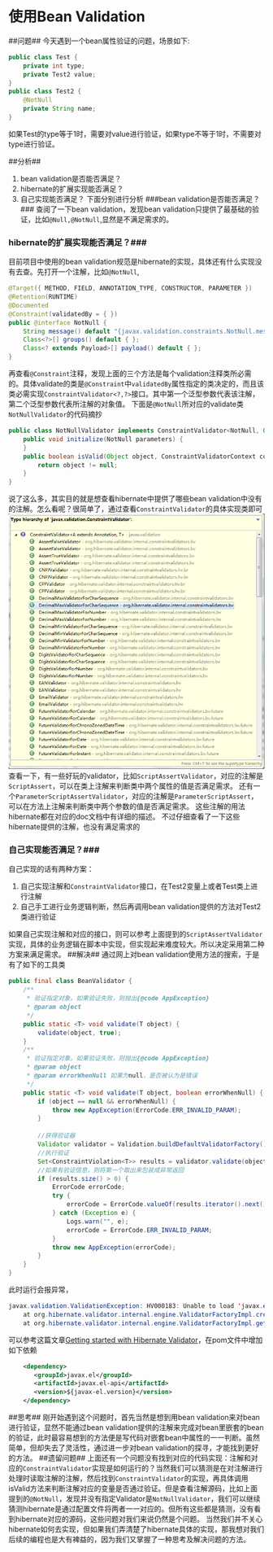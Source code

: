 # 使用Bean Validation

##问题##
今天遇到一个bean属性验证的问题，场景如下:

```java
public class Test {
    private int type;
    private Test2 value;
}
public class Test2 {
    @NotNull
    private String name;
}
```

如果Test的type等于1时，需要对value进行验证，如果type不等于1时，不需要对type进行验证。

##分析##
1. bean validation是否能否满足？
2. hibernate的扩展实现能否满足？
3. 自己实现能否满足？
下面分别进行分析
###bean validation是否能否满足？###
查阅了一下bean validation，发现bean validation只提供了最基础的验证，比如`@Null,@NotNull`,显然是不满足需求的。
### hibernate的扩展实现能否满足？###
目前项目中使用的bean validation规范是hibernate的实现，具体还有什么实现没有去查。先打开一个注解，比如`@NotNull`,
```java
@Target({ METHOD, FIELD, ANNOTATION_TYPE, CONSTRUCTOR, PARAMETER })
@Retention(RUNTIME)
@Documented
@Constraint(validatedBy = { })
public @interface NotNull {
	String message() default "{javax.validation.constraints.NotNull.message}";
	Class<?>[] groups() default { };
	Class<? extends Payload>[] payload() default { };
}
```
再查看`@Constraint`注释，发现上面的三个方法是每个validation注释类所必需的。具体validate的类是`@Constraint`中`validatedBy`属性指定的类决定的，而且该类必需实现`ConstraintValidator<?,?>`接口。其中第一个泛型参数代表该注解，第二个泛型参数代表所注解的对象值。
下面是`@NotNull`所对应的validate类`NotNullValidator`的代码摘抄
```java
public class NotNullValidator implements ConstraintValidator<NotNull, Object> {
	public void initialize(NotNull parameters) {
	}
	public boolean isValid(Object object, ConstraintValidatorContext constraintValidatorContext) {
		return object != null;
	}
}
```
说了这么多，其实目的就是想查看hibernate中提供了哪些bean validation中没有的注解。怎么看呢？很简单了，通过查看`ConstraintValidator`的具体实现类即可
![ConstraintValidator实现](../screenshot/ConstraintValidator.png)
查看一下，有一些好玩的validator，比如`ScriptAssertValidator`，对应的注解是`ScriptAssert`，可以在类上注解来判断类中两个属性的值是否满足需求。
还有一个`ParameterScriptAssertValidator`，对应的注解是`ParameterScriptAssert`，可以在方法上注解来判断类中两个参数的值是否满足需求。
这些注解的用法hibernate都在对应的doc文档中有详细的描述。
不过仔细查看了一下这些hibernate提供的注解，也没有满足需求的
### 自己实现能否满足？###
自己实现的话有两种方案：
1. 自己实现注解和`ConstraintValidator`接口，在Test2变量上或者Test类上进行注解
2. 自己手工进行业务逻辑判断，然后再调用bean validation提供的方法对Test2类进行验证

如果自己实现注解和对应的接口，则可以参考上面提到的`ScriptAssertValidator`实现，具体的业务逻辑在脚本中实现，但实现起来难度较大。所以决定采用第二种方案来满足需求。
##解决##
通过网上对bean validation使用方法的搜索，于是有了如下的工具类
```java
public final class BeanValidator {
	/**
	 * 验证指定对象。如果验证失败，则抛出{@code AppException}
	 * @param object
	 */
	public static <T> void validate(T object) {
		validate(object, true);
	}
	/**
	 * 验证指定对象。如果验证失败，则抛出{@code AppException}
	 * @param object
	 * @param errorWhenNull 如果为null，是否被认为是错误
	 */
	public static <T> void validate(T object, boolean errorWhenNull) {
		if (object == null && errorWhenNull) {
			throw new AppException(ErrorCode.ERR_INVALID_PARAM);
		}

        //获得验证器
        Validator validator = Validation.buildDefaultValidatorFactory().getValidator();
        //执行验证
        Set<ConstraintViolation<T>> results = validator.validate(object);
        //如果有验证信息，则将第一个取出来包装成异常返回
        if (results.size() > 0) {
			ErrorCode errorCode;
			try {
				errorCode = ErrorCode.valueOf(results.iterator().next().getMessage());
			} catch (Exception e) {
				Logs.warn("", e);
				errorCode = ErrorCode.ERR_INVALID_PARAM;
			}
			throw new AppException(errorCode);
		}
    }
}
```
此时运行会报异常，
```java
javax.validation.ValidationException: HV000183: Unable to load 'javax.el.ExpressionFactory'. Check that you have the EL dependencies on the classpath, or use ParameterMessageInterpolator instead
	at org.hibernate.validator.internal.engine.ValidatorFactoryImpl.createValidator(ValidatorFactoryImpl.java:339) ~[hibernate-validator-5.2.2.Final.jar:5.2.2.Final]
	at org.hibernate.validator.internal.engine.ValidatorFactoryImpl.getValidator(ValidatorFactoryImpl.java:256) ~[hibernate-validator-5.2.2.Final.jar:5.2.2.Final]
```
可以参考这篇文章[Getting started with Hibernate Validator](http://hibernate.org/validator/documentation/getting-started/)，在pom文件中增加如下依赖
```xml
    <dependency>
       <groupId>javax.el</groupId>
       <artifactId>javax.el-api</artifactId>
       <version>${javax-el.version}</version>
    </dependency>
```
##思考##
刚开始遇到这个问题时，首先当然是想到用bean validation来对bean进行验证，显然不能通过bean validation提供的注解来完成对bean里嵌套的bean的验证，此时最容易想到的方法便是写代码对嵌套bean中属性的一一判断。虽然简单，但却失去了灵活性，通过进一步对bean validation的探寻，才能找到更好的方法。
##遗留问题##
上面还有一个问题没有找到对应的代码实现：注解和对应的`ConstraintValidator`实现是如何运行的？当然我们可以猜测是在对注解进行处理时读取注解的注解，然后找到`ConstraintValidator`的实现，再具体调用isValid方法来判断注解对应的变量是否通过验证。但是查看注解源码，比如上面提到的`@NotNull`，发现并没有指定Validator是`NotNullValidator`，我们可以继续猜测hibernate是通过配置文件将两者一一对应的。但所有这些都是猜测，没有看到hibernate对应的源码，这些问题对我们来说仍然是个问题。
当然我们并不关心hibernate如何去实现，但如果我们弄清楚了hibernate具体的实现，那我想对我们后续的编程也是大有裨益的，因为我们又掌握了一种思考及解决问题的方法。